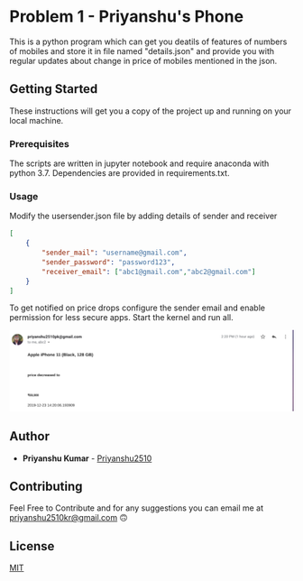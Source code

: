 # Problem 1 - Priyanshu's Phone

This is a python program which can get you deatils of features of  numbers of mobiles  and store it in file named "details.json" and provide you with regular updates about change in price of mobiles mentioned in the json.

## Getting Started

These instructions will get you a copy of the project up and running on your local machine.

### Prerequisites

The scripts are written in jupyter notebook and require anaconda with python 3.7. Dependencies are provided in requirements.txt.

### Usage

Modify the usersender.json file by adding details of sender and receiver
```json
[
    {
        "sender_mail": "username@gmail.com",
        "sender_password": "password123",
        "receiver_email": ["abc1@gmail.com","abc2@gmail.com"]
    }
]
```

To get notified on price drops configure the sender email and enable permission for less secure apps.
Start the kernel and run all.

 ![Image of](images/1.png)

## Author

* **Priyanshu Kumar** - [Priyanshu2510](https://github.com/priyanshu2510)

## Contributing

Feel Free to Contribute and for any suggestions you can email me at <priyanshu2510kr@gmail.com> :upside_down_face:

## License

[MIT](https://choosealicense.com/licenses/mit/)


